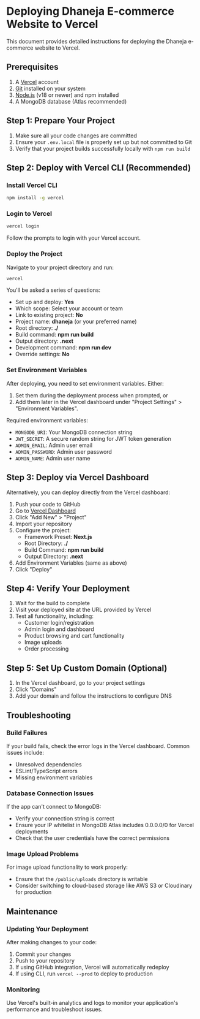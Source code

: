 # Deploying Dhaneja E-commerce Website to Vercel

This document provides detailed instructions for deploying the Dhaneja e-commerce website to Vercel.

## Prerequisites

1. A [Vercel](https://vercel.com) account
2. [Git](https://git-scm.com/) installed on your system
3. [Node.js](https://nodejs.org/) (v18 or newer) and npm installed
4. A MongoDB database (Atlas recommended)

## Step 1: Prepare Your Project

1. Make sure all your code changes are committed
2. Ensure your `.env.local` file is properly set up but not committed to Git
3. Verify that your project builds successfully locally with `npm run build`

## Step 2: Deploy with Vercel CLI (Recommended)

### Install Vercel CLI

```bash
npm install -g vercel
```

### Login to Vercel

```bash
vercel login
```

Follow the prompts to login with your Vercel account.

### Deploy the Project

Navigate to your project directory and run:

```bash
vercel
```

You'll be asked a series of questions:
- Set up and deploy: **Yes**
- Which scope: Select your account or team
- Link to existing project: **No**
- Project name: **dhaneja** (or your preferred name)
- Root directory: **./**
- Build command: **npm run build**
- Output directory: **.next**
- Development command: **npm run dev**
- Override settings: **No**

### Set Environment Variables

After deploying, you need to set environment variables. Either:

1. Set them during the deployment process when prompted, or
2. Add them later in the Vercel dashboard under "Project Settings" > "Environment Variables".

Required environment variables:
- `MONGODB_URI`: Your MongoDB connection string
- `JWT_SECRET`: A secure random string for JWT token generation
- `ADMIN_EMAIL`: Admin user email
- `ADMIN_PASSWORD`: Admin user password
- `ADMIN_NAME`: Admin user name

## Step 3: Deploy via Vercel Dashboard

Alternatively, you can deploy directly from the Vercel dashboard:

1. Push your code to GitHub
2. Go to [Vercel Dashboard](https://vercel.com/dashboard)
3. Click "Add New" > "Project"
4. Import your repository
5. Configure the project:
   - Framework Preset: **Next.js**
   - Root Directory: **./**
   - Build Command: **npm run build**
   - Output Directory: **.next**
6. Add Environment Variables (same as above)
7. Click "Deploy"

## Step 4: Verify Your Deployment

1. Wait for the build to complete
2. Visit your deployed site at the URL provided by Vercel
3. Test all functionality, including:
   - Customer login/registration
   - Admin login and dashboard
   - Product browsing and cart functionality
   - Image uploads
   - Order processing

## Step 5: Set Up Custom Domain (Optional)

1. In the Vercel dashboard, go to your project settings
2. Click "Domains"
3. Add your domain and follow the instructions to configure DNS

## Troubleshooting

### Build Failures

If your build fails, check the error logs in the Vercel dashboard. Common issues include:

- Unresolved dependencies
- ESLint/TypeScript errors
- Missing environment variables

### Database Connection Issues

If the app can't connect to MongoDB:
- Verify your connection string is correct
- Ensure your IP whitelist in MongoDB Atlas includes 0.0.0.0/0 for Vercel deployments
- Check that the user credentials have the correct permissions

### Image Upload Problems

For image upload functionality to work properly:
- Ensure that the `/public/uploads` directory is writable
- Consider switching to cloud-based storage like AWS S3 or Cloudinary for production

## Maintenance

### Updating Your Deployment

After making changes to your code:

1. Commit your changes
2. Push to your repository
3. If using GitHub integration, Vercel will automatically redeploy
4. If using CLI, run `vercel --prod` to deploy to production

### Monitoring

Use Vercel's built-in analytics and logs to monitor your application's performance and troubleshoot issues.
